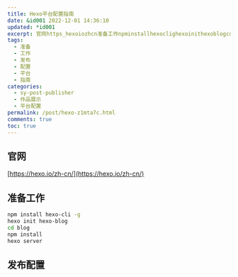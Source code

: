 ```yaml
---
title: Hexo平台配置指南
date: &id001 2022-12-01 14:36:10
updated: *id001
excerpt: 官网https_hexoiozhcn准备工作npminstallhexoclighexoinithexoblogcdblognpminstallhexoserver发布配置‍
tags:
  - 准备
  - 工作
  - 发布
  - 配置
  - 平台
  - 指南
categories:
  - sy-post-publisher
  - 作品展示
  - 平台配置
permalink: /post/hexo-z1mta7c.html
comments: true
toc: true
---
```

## 官网

[https://hexo.io/zh-cn/](https://hexo.io/zh-cn/)

## 准备工作

```bash
npm install hexo-cli -g
hexo init hexo-blog
cd blog
npm install
hexo server
```

## 发布配置

‍
